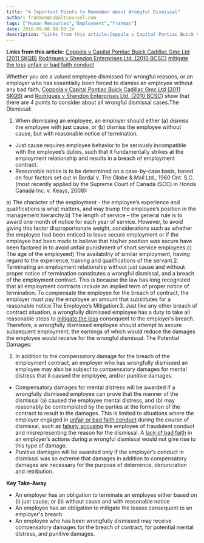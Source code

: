 ```yaml
---
title: "4 Important Points to Remember about Wrongful Dismissal"
author: frahman@cobaltcounsel.com
tags: ["Human Resources","Employment","frahman"]
date: 2016-09-08 08:00:24
description: "Links from this article:Coppola v Capital Pontiac Buick Cadillac Gmc Ltd (2011 SKQB)Rodrigues v Shendon Enterprises Ltd. (2010 BCSC)mitigate the lossunfair or bad faith conduct[insert page='CTA 1: EMP..."
---
```


**Links from this article:**
[Coppola v Capital Pontiac Buick Cadillac Gmc Ltd (2011 SKQB)](http://canliiconnects.org/en/summaries/12910)
[Rodrigues v Shendon Enterprises Ltd. (2010 BCSC)](http://www.canlii.org/en/bc/bcsc/doc/2010/2010bcsc941/2010bcsc941.html?searchUrlHash=AAAAAQAwUm9kcmlndWVzIHYgU2hlbmRvbiBFbnRlcnByaXNlcyBMdGQuICgyMDEwIEJDU0MpAAAAAAE&amp;resultIndex=1)
[mitigate the loss](http://www.canadianlawyermag.com/4223/The-live-wire-of-duty-to-mitigate.html)
[unfair or bad faith conduct](http://www.canlii.org/en/ca/scc/doc/2008/2008scc39/2008scc39.html?searchUrlHash=AAAAAQAaSG9uZGEgQ2FuYWRhIEluYy4gdi4gS2VheXMAAAAAAQ&amp;resultIndex=3)

Whether you are a valued employee dismissed for wrongful reasons, or an employer who has essentially been forced to dismiss an employee without any bad faith, [Coppola v Capital Pontiac Buick Cadillac Gmc Ltd (2011 SKQB)](http://canliiconnects.org/en/summaries/12910) and [Rodrigues v Shendon Enterprises Ltd. (2010 BCSC)](http://www.canlii.org/en/bc/bcsc/doc/2010/2010bcsc941/2010bcsc941.html?searchUrlHash=AAAAAQAwUm9kcmlndWVzIHYgU2hlbmRvbiBFbnRlcnByaXNlcyBMdGQuICgyMDEwIEJDU0MpAAAAAAE&amp;resultIndex=1) show that there are 4 points to consider about all wrongful dismissal cases.The Dismissal: 
1. When dismissing an employee, an employer should either (a) dismiss the employee with just cause, or (b) dismiss the employee without cause, but with reasonable notice of termination.

- Just cause requires employee behavior to be seriously incompatible with the employee’s duties, such that it fundamentally strikes at the employment relationship and results in a breach of employment contract. 
- Reasonable notice is to be determined on a case-by-case basis, based on four factors set out in Bardal v. The Globe & Mail Ltd., 1960 Ont. S.C. (most recently applied by the Supreme Court of Canada (SCC) in Honda Canada Inc. v. Keays, 2008):                       

a) The character of the employment - the employee’s experience and qualifications is what matters, and may trump the employee’s position in the management hierarchy.b) The length of service – the general rule is to award one month of notice for each year of service. However, to avoid giving this factor disproportionate weight, considerations such as whether the employee had been enticed to leave secure employment or if the employee had been made to believe that his/her position was secure have been factored in to avoid unfair punishment of short service employees.c) The age of the employeed) The availability of similar employment, having regard to the experience, training and qualifications of the servant.2. Terminating an employment relationship without just cause and without proper notice of termination constitutes a wrongful dismissal, and a breach of the employment contract. This is because the law has long recognized that all employment contracts include an implied term of proper notice of termination. To compensate the employee for the breach of contract, the employer must pay the employee an amount that substitutes for a reasonable notice.The Employee’s Mitigation:3. Just like any other breach of contract situation, a wrongfully dismissed employee has a duty to take all reasonable steps to [mitigate the loss](http://www.canadianlawyermag.com/4223/The-live-wire-of-duty-to-mitigate.html) consequent to the employer’s breach. Therefore, a wrongfully dismissed employee should attempt to secure subsequent employment, the earnings of which would reduce the damages the employee would receive for the wrongful dismissal.   The Potential Damages:
1. In addition to the compensatory damage for the breach of the employment contract, an employer who has wrongfully dismissed an employee may also be subject to compensatory damages for mental distress that it caused the employee, and/or punitive damages.  

- Compensatory damages for mental distress will be awarded if a wrongfully dismissed employee can prove that the manner of the dismissal (a) caused the employee mental distress, and (b) may reasonably be contemplated by the parties at the formation of the contract to result in the damages. This is limited to situations where the employer engaged in [unfair or bad faith conduct](http://www.canlii.org/en/ca/scc/doc/2008/2008scc39/2008scc39.html?searchUrlHash=AAAAAQAaSG9uZGEgQ2FuYWRhIEluYy4gdi4gS2VheXMAAAAAAQ&amp;resultIndex=3) during the course of dismissal, such as [falsely accusing](http://www.canlii.org/en/sk/skqb/doc/2011/2011skqb318/2011skqb318.html?searchUrlHash=AAAAAQAZQ29wcG9sYSB2IENhcGl0YWwgUG9udGlhYwAAAAAB&amp;resultIndex=1) the employee of fraudulent conduct and misrepresenting the reason for the dismissal. A [lack of bad faith](http://www.canlii.org/en/bc/bcsc/doc/2010/2010bcsc941/2010bcsc941.html?searchUrlHash=AAAAAQATUm9kcmlndWVzIHYgU2hlbmRvbgAAAAAB&amp;resultIndex=1) in an employer’s actions during a wrongful dismissal would not give rise to this type of damage.
- Punitive damages will be awarded only if the employer’s conduct in dismissal was so extreme that damages in addition to compensatory damages are necessary for the purpose of deterrence, denunciation and retribution.

**Key Take-Away**
- An employer has an obligation to terminate an employee either based on (i) just cause; or (ii) without cause and with reasonable notice
- An employee has an obligation to mitigate the losses consequent to an employer's breach
- An employee who has been wrongfully dismissed may receive compensatory damages for the breach of contract, for potential mental distress, and punitive damages.